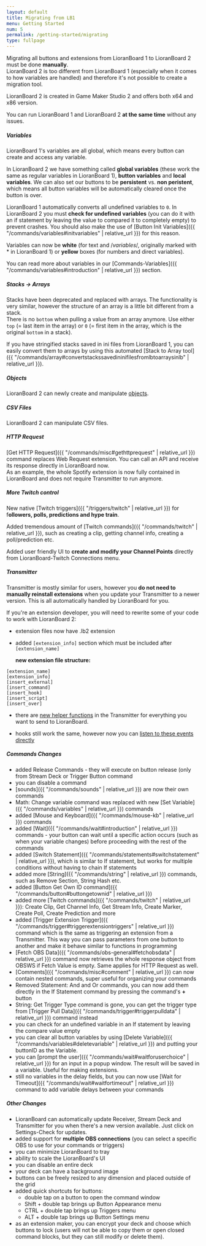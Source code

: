 ```yaml
---
layout: default
title: Migrating from LB1
menu: Getting Started
num: 5
permalink: /getting-started/migrating
type: fullpage
---
```


Migrating all buttons and extensions from LioranBoard 1 to LioranBoard 2 must be done **manually**.  
LioranBoard 2 is too different from LioranBoard 1 (especially when it comes to how variables are handled) and therefore it's not possible to create a migration tool.  


LioranBoard 2 is created in Game Maker Studio 2 and offers both x64 and x86 version.  


You can run LioranBoard 1 and LioranBoard 2 **at the same time** without any issues.  


##### Variables
LioranBoard 1's variables are all global, which means every button can create and access any variable.  

In LioranBoard 2 we have something called **global variables** (these work the same as regular variables in LioranBoard 1), **button variables** and **local variables**. We can also set our buttons to be **persistent** vs. **non peristent**, which means all button variables will be automatically cleared once the button is over.  

LioranBoard 1 automatically converts all undefined variables to `0`. In LioranBoard 2 you must **check for undefined variables** (you can do it with an if statement by leaving the value to compared it to completely empty) to prevent crashes. You should also make the use of [Button Init Variables]({{ "/commands/variables#initvariables" | relative_url }}) for this reason.  

Variables can now be **white** (for text and /$variables$/, originally marked with * in LioranBoard 1) or **yellow** boxes (for numbers and direct variables).

You can read more about variables in our [Commands-Variables]({{ "/commands/variables#introduction" | relative_url }}) section. 

##### Stacks -> Arrays 
Stacks have been deprecated and replaced with arrays. The functionality is very similar, however the structure of an array is a little bit different from a stack.  
There is no `bottom` when pulling a value from an array anymore. Use either `top` (= last item in the array) or `0` (= first item in the array, which is the original `bottom` in a stack).   

If you have stringified stacks saved in ini files from LioranBoard 1, you can easily convert them to arrays by using this automated [Stack to Array tool]({{ "/commands/array#convertstackssavedininifilesfromlbtoarraysinlb" | relative_url }}).

##### Objects
LioranBoard 2 can newly create and manipulate [objects](https://www.w3schools.com/js/js_objects.asp).

##### CSV Files
LioranBoard 2 can manipulate CSV files. 

##### HTTP Request
[Get HTTP Request]({{ "/commands/misc#gethttprequest" | relative_url }}) command replaces Web Request extension. You can call an API and receive its response directly in LioranBoard now.\
As an example, the whole Spotify extension is now fully contained in LioranBoard and does not require Transmitter to run anymore.

##### More Twitch control
New native [Twitch triggers]({{ "/triggers/twitch" | relative_url }}) for f**ollowers, polls, predictions and hype train**.  

Added tremendous amount of [Twitch commands]({{ "/commands/twitch" | relative_url }}), such as creating a clip, getting channel info, creating a poll/prediction etc.  

Added user friendly UI to **create and modify your Channel Points** directly from LioranBoard-Twitch Connections menu.

##### Transmitter
Transmitter is mostly similar for users, however you **do not need to manually reinstall extensions** when you update your Transmitter to a newer version. This is all automatically handled by LioranBoard for you.   

If you're an extension developer, you will need to rewrite some of your code to work with LioranBoard 2: 

- extension files now have .lb2 extension
- added `[extension_info]` section which must be included after `[extension_name]`  

  **new extension file structure:** 
```
[extension_name]
[extension_info]
[insert_external]
[insert_command]
[insert_hook]
[insert_script]
[insert_over]
```
- there are [new helper functions](https://github.com/LioranBoard/LioranBoard-2-Transmitter#lb-transmitter) in the Transmitter for everything you want to send to LioranBoard. 

- hooks still work the same, however now you can [listen to these events directly](https://github.com/LioranBoard/LioranBoard-2-Transmitter#listening-to-extension-data-received-from-lioranboard)

##### Commands Changes
- added Release Commands - they will execute on button release (only from Stream Deck or Trigger Button command
- you can disable a command 
- [sounds]({{ "/commands/sounds" | relative_url }}) are now their own commands 
- Math: Change variable command was replaced with new [Set Variable]({{ "/commands/variables" | relative_url }}) commands
- added [Mouse and Keyboard]({{ "/commands/mouse-kb" | relative_url }}) commands
- added [Wait]({{ "/commands/wait#introduction" | relative_url }}) commands - your button can wait until a specific action occurs (such as when your variable changes) before proceeding with the rest of the commands
- added [Switch Statement]({{ "/commands/statements#switchstatement" | relative_url }}), which is similar to If statement, but works for multiple conditions without having to chain If statements
- added more [String]({{ "/commands/string" | relative_url }}) commands, such as Remove Section, String Hash etc.
- added [Button Get Own ID command]({{ "/commands/button#buttongetownid" | relative_url }})
- added more [Twitch commands]({{ "/commands/twitch" | relative_url }}): Create Clip, Get Channel Info, Get Stream Info, Create Marker, Create Poll, Create Prediction and more
- added [Trigger Extension Trigger]({{ "/commands/trigger#triggerextensiontriggers" | relative_url }}) command which is the same as triggering an extension from a Transmitter. This way you can pass parameters from one button to another and make it behave similar to functions in programming
- [Fetch OBS Data]({{ "/commands/obs-general#fetchobsdata" | relative_url }}) command now retrieves the whole response object from OBSWS if Fetch Value is empty. Same applies for HTTP Request as well.
- [Comments]({{ "/commands/misc#comment" | relative_url }}) can now contain nested commands, super useful for organizing your commands
- Removed Statement: And and Or commands, you can now add them directly in the If Statement command by pressing the command's **+** button
- String: Get Trigger Type command is gone, you can get the trigger type from [Trigger Pull Data]({{ "/commands/trigger#triggerpulldata" | relative_url }}) command instead
- you can check for an undefined variable in an If statement by leaving the compare value empty
- you can clear all button variables by using [Delete Variable]({{ "/commands/variables#deletevariable" | relative_url }}) and putting your buttonID as the Variable.
- you can [prompt the user]({{ "/commands/wait#waitforuserchoice" | relative_url }}) for an input in a popup window. The result will be saved in a variable. Useful for making extensions. 
- still no variables in the delay fields, but you can now use [Wait for Timeout]({{ "/commands/wait#waitfortimeout" | relative_url }}) command to add variable delays between your commands

##### Other Changes
- LioranBoard can automatically update Receiver, Stream Deck and Transmitter for you when there's a new version available. Just click on Settings-Check for updates.
- added support for **multiple OBS connections** (you can select a specific OBS to use for your commands or triggers)
- you can minimize LioranBoard to tray
- ability to scale the LioranBoard's UI
- you can disable an entire deck
- your deck can have a background image
- buttons can be freely resized to any dimension and placed outside of the grid 
- added quick shortcuts for buttons:
    - double tap on a button to open the command window
    - Shift + double tap brings up Button Appearance menu
    - CTRL + double tap brings up Triggers menu
    - ALT + double tap brings up Button Settings menu
- as an extension maker, you can encrypt your deck and choose which buttons to lock (users will not be able to copy them or open closed command blocks, but they can still modify or delete them).


 







